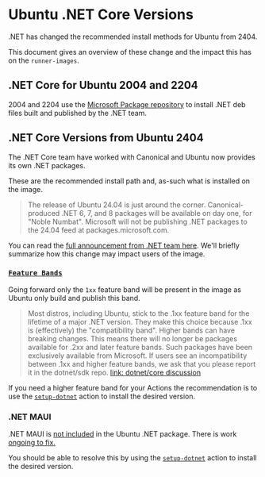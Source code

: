 # Ubuntu .NET Core Versions

.NET has changed the recommended install methods for Ubuntu from 2404.

This document gives an overview of these change and the impact this has on the `runner-images`.

## .NET Core for Ubuntu 2004 and 2204

2004 and 2204 use the [Microsoft Package repository](https://learn.microsoft.com/en-us/dotnet/core/install/linux-ubuntu-install?tabs=dotnet8&pivots=os-linux-ubuntu-2004) to install .NET deb files built and published by the .NET team.

## .NET Core Versions from Ubuntu 2404

The .NET Core team have worked with Canonical and Ubuntu now provides its own .NET packages.

These are the recommended install path and, as-such what is installed on the image.

> The release of Ubuntu 24.04 is just around the corner. Canonical-produced .NET 6, 7, and 8 packages will be available on day one, for "Noble Numbat". Microsoft will not be publishing .NET packages to the 24.04 feed at packages.microsoft.com.

You can read the [full announcement from .NET team here](https://github.com/dotnet/core/discussions/9258). We'll briefly summarize how this change may impact users of the image.

### [`Feature Bands`](https://learn.microsoft.com/dotnet/core/porting/versioning-sdk-msbuild-vs)

Going forward only the `1xx` feature band will be present in the image as Ubuntu only build and publish this band.

> Most distros, including Ubuntu, stick to the .1xx feature band for the lifetime of a major .NET version. They make this choice because .1xx is (effectively) the "compatibility band". Higher bands can have breaking changes.
> This means there will no longer be packages available for .2xx and later feature bands. Such packages have been exclusively available from Microsoft. If users see an incompatibility between .1xx and higher feature bands, we ask that you please report it in the dotnet/sdk repo. [link: dotnet/core discussion](https://github.com/dotnet/core/discussions/9258)

If you need a higher feature band for your Actions the recommendation is to use the [`setup-dotnet`](https://github.com/actions/setup-dotnet) action to install the desired version.

### .NET MAUI

.NET MAUI is [not included](https://github.com/dotnet/core/discussions/9258#discussioncomment-9548857) in the Ubuntu .NET package. There is work [ongoing to fix.](https://github.com/dotnet/core/discussions/9258#discussioncomment-9548857)

You should be able to resolve this by using the [`setup-dotnet`](https://github.com/actions/setup-dotnet) action to install the desired version.
